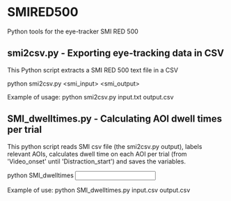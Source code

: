 # SMIRED500
Python tools for the eye-tracker SMI RED 500


## smi2csv.py - Exporting eye-tracking data in CSV
This Python script extracts a SMI RED 500 text file in a CSV

python smi2csv.py <smi_input> <smi_output>

Example of usage:
python smi2csv.py input.txt output.csv

## SMI_dwelltimes.py - Calculating AOI dwell times per trial
This python script reads SMI csv file (the smi2csv.py output), labels relevant AOIs, calculates dwell time on each AOI per trial (from 'Video_onset' until 'Distraction_start') and saves the variables.

python SMI_dwelltimes <input filename> <output filename>

Example of use: 
python SMI_dwelltimes.py input.csv output.csv
